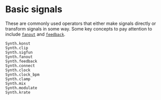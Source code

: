 # Basic signals

These are commonly used operators that either make signals directly or
transform signals in some way. Some key concepts to pay attention to include
[`fanout`](@ref) and [`feedback`](@ref).

```@docs
Synth.konst
Synth.clip
Synth.sigfun
Synth.fanout
Synth.feedback
Synth.connect
Synth.clock
Synth.clock_bpm
Synth.clamp
Synth.mix
Synth.modulate
Synth.krate
```


